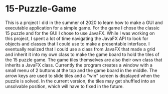# 15-Puzzle-Game

This is a project I did in the summer of 2020 to learn how to make a GUI and executable application for a simple game. For the game I chose the classic 15 puzzle and for the GUI I chose to use JavaFX. While I was working on this project, I spent a lot of time navigating the JavaFX API to look for objects and classes that I could use to make a presentable interface. I eventually realized that I could use a class from JavaFX that made a grid and inherit it into my own class to make the game board to hold the tiles of the 15 puzzle game. The game tiles themselves are also their own class that inherits a JavaFX class. Currently the program creates a window with a small menu of 2 buttons at the top and the game board in the middle. The arrow keys are used to slide tiles and a "win" screen is displayed when the puzzle is solved. In the current version, the tiles may get shuffled into an unsolvable position, which will have to fixed in the future.
